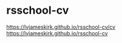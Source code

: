 # rsschool-cv
https://lvjameskirk.github.io/rsschool-cv/cv
https://lvjameskirk.github.io/rsschool-cv